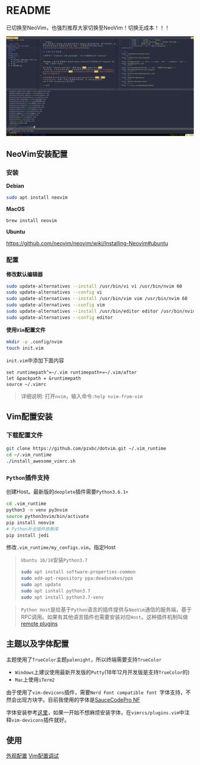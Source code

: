 # README


已切换至NeoVim，也强烈推荐大家切换至NeoVim！切换无成本！！！

![neovim最终预览](https://github.com/pzxbc/dotvim/blob/master/doc/nvim-preview.png)

## NeoVim安装配置

### 安装

**Debian**

``` bash
sudo apt install neovim
```

**MacOS**

```
brew install neovim
```

**Ubuntu**

https://github.com/neovim/neovim/wiki/Installing-Neovim#ubuntu


### 配置

**修改默认编辑器**

``` bash
sudo update-alternatives --install /usr/bin/vi vi /usr/bin/nvim 60
sudo update-alternatives --config vi
sudo update-alternatives --install /usr/bin/vim vim /usr/bin/nvim 60
sudo update-alternatives --config vim
sudo update-alternatives --install /usr/bin/editor editor /usr/bin/nvim 60
sudo update-alternatives --config editor
```

**使用`Vim`配置文件**

``` bash
mkdir -p .config/nvim
touch init.vim
```

`init.vim`中添加下面内容

```
set runtimepath^=~/.vim runtimepath+=~/.vim/after
let &packpath = &runtimepath
source ~/.vimrc
```

> 详细说明: 打开`nvim`，输入命令`:help nvim-from-vim`

## Vim配置安装

### 下载配置文件

``` bash
git clone https://github.com/pzxbc/dotvim.git ~/.vim_runtime
cd ~/.vim_runtime
./install_awesome_vimrc.sh
```


### `Python`插件支持

创建Host。最新版的`deoplete`插件需要`Python3.6.1+`

``` bash
cd .vim_runtime
python3 -m venv py3nvim
source python3nvim/bin/activate
pip install neovim
# Python补全插件依赖库
pip install jedi
```

修改`.vim_runtime/my_configs.vim`，指定Host

> `Ubuntu 16/18`安装`Python3.7`
> ``` bash
> sudo apt install software-properties-common
> sudo add-apt-repository ppa:deadsnakes/ppa
> sudo apt update
> sudo apt isntall python3.7
> sudo apt install python3.7-venv
> ```

> `Python Host`是给基于`Python`语言的插件提供与`NeoVim`通信的服务端，基于RPC调用。如果有其他语言插件也需要安装对应`Host`。这种插件机制叫做[remote plugins](https://zhuanlan.zhihu.com/p/40696208)

## 主题以及字体配置

主题使用了`TrueColor`主题`palenight`，所以终端需要支持`TrueColor`

* `Windows`上建议使用最新开发版的`Putty`(18年12月开发版是支持`TrueColor`的)
* `Mac`上使用`iTerm2`

由于使用了`vim-devicons`插件，需要`Nerd Font compatible font `字体支持，不然会出现方块字。目前我使用的字体是[SauceCodePro NF](https://github.com/ryanoasis/nerd-fonts/tree/master/patched-fonts/SourceCodePro/Regular/complete)

字体安装参考[这里](https://github.com/ryanoasis/nerd-fonts#font-installation)，如果一开始不想麻烦安装字体，在`vimrcs/plugins.vim`中注释`vim-devicons`插件就好。

## 使用 

[外观配置]()
[Vim配置调试]()


